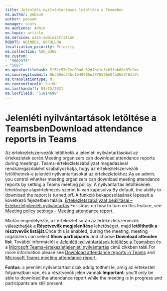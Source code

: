 ```yaml
---
title: Jelenléti nyilvántartások letöltése a Teamsben
ms.author: pebaum
author: pebaum
manager: scotv
ms.audience: Admin
ms.topic: article
ms.service: o365-administration
ROBOTS: NOINDEX, NOFOLLOW
localization_priority: Priority
ms.collection: Adm_O365
ms.custom:
- "9002973"
- "5687"
ms.openlocfilehash: 5f52c57e7ec09a0c52dfbc1e3c63fab80c97e9ec
ms.sourcegitcommit: 8bc60ec34bc1e40685e3976576e04a2623f63a7c
ms.translationtype: MT
ms.contentlocale: hu-HU
ms.lasthandoff: 04/15/2021
ms.locfileid: "51814699"
---
```

# <a name="download-attendance-reports-in-teams"></a><span data-ttu-id="0bf7c-102">Jelenléti nyilvántartások letöltése a Teamsben</span><span class="sxs-lookup"><span data-stu-id="0bf7c-102">Download attendance reports in Teams</span></span>

<span data-ttu-id="0bf7c-103">Az értekezletszervezők letölthetik a jelenléti nyilvántartásokat az értekezletek során.</span><span class="sxs-lookup"><span data-stu-id="0bf7c-103">Meeting organizers can download attendance reports during meetings.</span></span> <span data-ttu-id="0bf7c-104">Teams-értekezletszabályzat megadásával rendszergazdaként szabályozhatja, hogy az értekezletszervezők letölthetnek-e jelenléti nyilvántartásokat az értekezletekhez.</span><span class="sxs-lookup"><span data-stu-id="0bf7c-104">As an admin, you control whether meeting organizers can download meeting attendance reports by setting a Teams meeting policy.</span></span> <span data-ttu-id="0bf7c-105">A nyilvántartás letöltésének lehetősége alapértelmezés szerint ki van kapcsolva.</span><span class="sxs-lookup"><span data-stu-id="0bf7c-105">By default, the ability to download the report is turned off.</span></span> <span data-ttu-id="0bf7c-106">A funkció bekapcsolásának lépéseit a következő fejezetben találja: [Értekezletszabályzat beállításai – Értekezletjelenléti nyilvántartás](https://docs.microsoft.com/microsoftteams/meeting-policies-in-teams#meeting-policy-settings---meeting-attendance-report).</span><span class="sxs-lookup"><span data-stu-id="0bf7c-106">For steps on how to turn on this feature, see  [Meeting policy settings - Meeting attendance report](https://docs.microsoft.com/microsoftteams/meeting-policies-in-teams#meeting-policy-settings---meeting-attendance-report).</span></span>

<span data-ttu-id="0bf7c-107">Miután engedélyezte, az értekezlet során az értekezletszervezők választhatják a **Résztvevők megjelenítése** lehetőséget, majd **letölthetik a résztvevők listáját**.</span><span class="sxs-lookup"><span data-stu-id="0bf7c-107">Once this is enabled, during the meeting, meeting organizers can select  **Show participants**  and choose  **Download attendee list**.</span></span> <span data-ttu-id="0bf7c-108">További információt a [Jelenléti nyilvántartások letöltése a Teamsben](https://support.office.com/article/download-attendance-reports-in-teams-ae7cf170-530c-47d3-84c1-3aedac74d310) és a [Microsoft Teams-értekezletjelenléti nyilvántartás](https://docs.microsoft.com/microsoftteams/teams-analytics-and-reports/meeting-attendance-report) című cikkben talál.</span><span class="sxs-lookup"><span data-stu-id="0bf7c-108">For more information please see [Download attendance reports in Teams](https://support.office.com/article/download-attendance-reports-in-teams-ae7cf170-530c-47d3-84c1-3aedac74d310) and [Microsoft Teams meeting attendance report](https://docs.microsoft.com/microsoftteams/teams-analytics-and-reports/meeting-attendance-report).</span></span>

<span data-ttu-id="0bf7c-109">**Fontos**: a jelenléti nyilvántartást csak addig töltheti le, amíg az értekezlet folyamatban van, és a résztvevők jelen vannak.</span><span class="sxs-lookup"><span data-stu-id="0bf7c-109">**Important**: you'll only be able to download the attendance report while the meeting is in progress and participants are still present.</span></span>